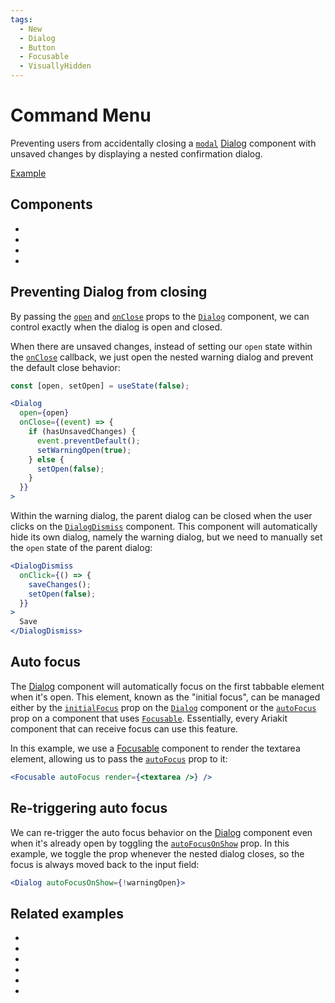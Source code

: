 ```yaml
---
tags:
  - New
  - Dialog
  - Button
  - Focusable
  - VisuallyHidden
---
```


# Command Menu

<div data-description>

Preventing users from accidentally closing a [`modal`](/reference/dialog#modal) [Dialog](/components/dialog) component with unsaved changes by displaying a nested confirmation dialog.

</div>

<div data-tags></div>

<a href="./index.tsx" data-playground>Example</a>

## Components

<div data-cards="components">

- [](/components/dialog)
- [](/components/button)
- [](/components/focusable)
- [](/components/visually-hidden)

</div>

## Preventing Dialog from closing

By passing the [`open`](/reference/dialog#open) and [`onClose`](/reference/dialog#onclose) props to the [`Dialog`](/reference/dialog) component, we can control exactly when the dialog is open and closed.

When there are unsaved changes, instead of setting our `open` state within the [`onClose`](/reference/dialog#onclose) callback, we just open the nested warning dialog and prevent the default close behavior:

```jsx {7,8,10}
const [open, setOpen] = useState(false);

<Dialog
  open={open}
  onClose={(event) => {
    if (hasUnsavedChanges) {
      event.preventDefault();
      setWarningOpen(true);
    } else {
      setOpen(false);
    }
  }}
>
```

Within the warning dialog, the parent dialog can be closed when the user clicks on the [`DialogDismiss`](/reference/dialog-dismiss) component. This component will automatically hide its own dialog, namely the warning dialog, but we need to manually set the `open` state of the parent dialog:

```jsx {2-5}
<DialogDismiss
  onClick={() => {
    saveChanges();
    setOpen(false);
  }}
>
  Save
</DialogDismiss>
```

## Auto focus

The [Dialog](/components/dialog) component will automatically focus on the first tabbable element when it's open. This element, known as the "initial focus", can be managed either by the [`initialFocus`](/reference/dialog#initialfocus) prop on the [`Dialog`](/reference/dialog) component or the [`autoFocus`](/reference/focusable#autofocus) prop on a component that uses [`Focusable`](/reference/focusable). Essentially, every Ariakit component that can receive focus can use this feature.

In this example, we use a [Focusable](/components/focusable) component to render the textarea element, allowing us to pass the [`autoFocus`](/reference/focusable#autofocus) prop to it:

```jsx
<Focusable autoFocus render={<textarea />} />
```

## Re-triggering auto focus

We can re-trigger the auto focus behavior on the [Dialog](/components/dialog) component even when it's already open by toggling the [`autoFocusOnShow`](/reference/dialog#autofocusonshow) prop. In this example, we toggle the prop whenever the nested dialog closes, so the focus is always moved back to the input field:

```jsx
<Dialog autoFocusOnShow={!warningOpen}>
```

## Related examples

<div data-cards="examples">

- [](/examples/dialog-nested)
- [](/examples/dialog-animated)
- [](/examples/dialog-menu)
- [](/examples/dialog-backdrop-scrollable)
- [](/examples/dialog-next-router)
- [](/examples/combobox-textarea)

</div>
